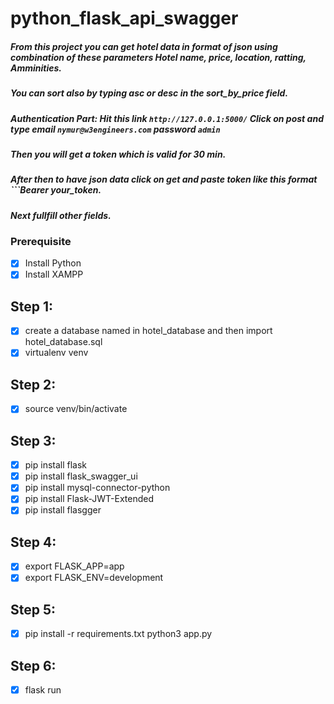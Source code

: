 # python_flask_api_swagger

##### From this project you can get hotel data in format of json using combination of these parameters Hotel name, price, location, ratting, Amminities.
##### You can sort also by typing asc or desc in the sort_by_price field.  
##### Authentication Part: Hit this link ```http://127.0.0.1:5000/``` Click on post and type email ```nymur@w3engineers.com``` password ```admin```
##### Then you will get a token which is valid for 30 min.
##### After then to have json data click on get and paste token like this format ```Bearer your_token.
##### Next fullfill other fields.

### Prerequisite
- [x] Install Python
- [x] Install XAMPP 

## Step 1:
- [x] create a database named in hotel_database and then import hotel_database.sql
- [x] virtualenv venv
## Step 2:
- [x] source venv/bin/activate
## Step 3:
- [x] pip install flask
- [x] pip install flask_swagger_ui
- [x] pip install mysql-connector-python
- [x] pip install Flask-JWT-Extended
- [x] pip install flasgger
## Step 4:
- [x] export FLASK_APP=app
- [x] export FLASK_ENV=development
## Step 5:
- [x] pip install -r requirements.txt python3 app.py
## Step 6:
- [x] flask run


